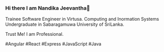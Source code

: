 ### Hi there I am Nandika Jeevantha👋
Trainee Software Engineer in Virtusa.
Computing and Inormation Systems Undergraduate in Sabaragamuwa University of SriLanka.

Trust Me! I am Professional.

#Angular
#React
#Express
#JavaScript
#Java
